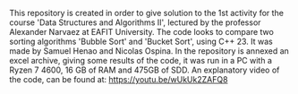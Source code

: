 This repository is created in order to give solution to the 1st activity for the course 'Data Structures and Algorithms II', lectured by the professor Alexander Narvaez at EAFIT University. 
The code looks to compare two sorting algorithms 'Bubble Sort' and 'Bucket Sort', using C++ 23. 
It was made by Samuel Henao and Nicolas Ospina. In the repository is annexed an excel archive, giving some results of the code, it was run in a PC with a Ryzen 7 4600, 16 GB of RAM and 475GB of SDD. 
An explanatory video of the code, can be found at: https://youtu.be/wUkUk2ZAFQ8 
